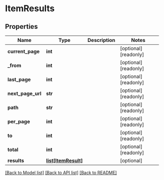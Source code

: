 # ItemResults

## Properties
Name | Type | Description | Notes
------------ | ------------- | ------------- | -------------
**current_page** | **int** |  | [optional] [readonly] 
**_from** | **int** |  | [optional] [readonly] 
**last_page** | **int** |  | [optional] [readonly] 
**next_page_url** | **str** |  | [optional] [readonly] 
**path** | **str** |  | [optional] [readonly] 
**per_page** | **int** |  | [optional] [readonly] 
**to** | **int** |  | [optional] [readonly] 
**total** | **int** |  | [optional] [readonly] 
**results** | [**list[ItemResult]**](ItemResult.md) |  | [optional] 

[[Back to Model list]](../README.md#documentation-for-models) [[Back to API list]](../README.md#documentation-for-api-endpoints) [[Back to README]](../README.md)



